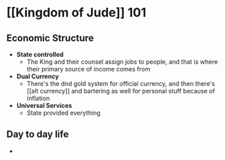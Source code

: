 


# [[Kingdom of Jude]] 101
## Economic Structure
- **State controlled**
	- The King and their counsel assign jobs to people, and that is where their primary source of income comes from
- **Dual Currency**
	- There's the dnd gold system for official currency, and then there's [[alt currency]] and bartering as well for personal stuff because of inflation
- **Universal Services**
	- State provided everything
## Day to day life
- 